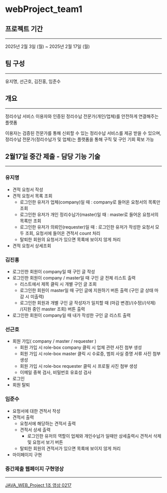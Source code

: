 # webProject_team1

## 프로젝트 기간

---

2025년 2월 3일 (월) ~ 2025년 2월 17일 (월)

## 팀 구성

---

유지명, 선근호, 김진홍, 임준수


## 개요

---

정리수납 서비스 이용자와 인증된 정리수납 전문가(개인/업체)를 안전하게 연결해주는 플랫폼

이용자는 검증된 전문가를 통해 신뢰할 수 있는 정리수납 서비스를 제공 받을 수 있으며, 정리수납 전문가(정리수납가 및 업체)는 플랫폼을 통해 구직 및 구인 기회 확보 가능


## 2월17일 중간 제출 - 담당 기능 기술

---
### 유지명

- 견적 요청서 작성
- 견적 요청서 목록 조회
    - 로그인한 유저가 업체(company)일 때 : company로 들어온 요청서의 목록만 조회
    - 로그인한 유저가 개인 정리수납가(master)일 때 : master로 들어온 요청서의 목록만 조회
    - 로그인한 유저가 의뢰인(requester)일 때 : 로그인한 유저가 작성한 요청서 모두 조회, 요청서에 들어온 견적서 count 처리
    - 탈퇴한 회원의 요청서가 있으면 목록에 보이지 않게 처리
- 견적 요청서 상세조회

### 김진홍

- 로그인한 회원이 company일 때 구인 글 작성
- 로그인한 회원이 company / master일 때 구인 글 전체 리스트 출력
    - 리스트에서 제목 클릭 시 개별 구인 글 조회
    - 로그인한 회원이 master일 때 구인 글에 지원하기 버튼 출력 (구인 글 상태 마감 시 미출력)
    - 로그인한 회원과 개별 구인 글 작성자가 일치할 때 (마감 변경)/(수정)/(삭제) /(지원 중인 master 조회) 버튼 출력
- 로그인한 회원이 company일 때 내가 작성한 구인 글 리스트 출력

### 선근호

- 회원 가입( company / master / requester )
    - 회원 가입 시 role-box company 클릭 시 업체 관련 사진 첨부 생성
    - 회원 가입 시 role-box master 클릭 시  수료증, 범죄 사실 증명 서류 사진 첨부 생성
    - 회원 가입 시 role-box requester 클릭 시  프로필 사진 첨부 생성
    - 이메일 중복 검사, 비밀번호 유효성 검사
- 로그인
- 회원 탈퇴

### 임준수

- 요청서에 대한 견적서 작성
- 견적서 출력
    - 요청서에 해당하는 견적서 출력
    - 견적서 상세 출력
        - 로그인한 유저의 역할이 업체와 개인수납가 일때만 상세출력시 견적서 삭제 및 요청서 보기 버튼
    - 탈퇴한 회원의 견적서가 있으면 목록에 보이지 않게 처리
- 마이페이지 구현

### 중간제출 웹페이지 구현영상

---

[JAVA_WEB_Project 1조 영상 0217](https://youtu.be/ZwstbcVF0nk)